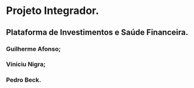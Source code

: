 # Projeto Integrador.
## Plataforma de Investimentos e Saúde Financeira.

### Guilherme Afonso;
### Viniciu Nigra;
### Pedro Beck.
